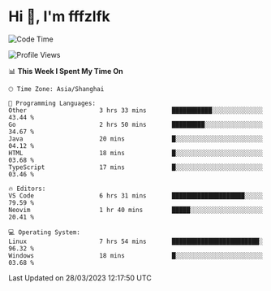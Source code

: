 # Hi 👋, I'm fffzlfk

<!--START_SECTION:waka-->
![Code Time](http://img.shields.io/badge/Code%20Time-122%20hrs%2059%20mins-blue)

![Profile Views](http://img.shields.io/badge/Profile%20Views-0-blue)

📊 **This Week I Spent My Time On** 

```text
🕑︎ Time Zone: Asia/Shanghai

💬 Programming Languages: 
Other                    3 hrs 33 mins       ███████████░░░░░░░░░░░░░░   43.44 % 
Go                       2 hrs 50 mins       █████████░░░░░░░░░░░░░░░░   34.67 % 
Java                     20 mins             █░░░░░░░░░░░░░░░░░░░░░░░░   04.12 % 
HTML                     18 mins             █░░░░░░░░░░░░░░░░░░░░░░░░   03.68 % 
TypeScript               17 mins             █░░░░░░░░░░░░░░░░░░░░░░░░   03.46 % 

🔥 Editors: 
VS Code                  6 hrs 31 mins       ████████████████████░░░░░   79.59 % 
Neovim                   1 hr 40 mins        █████░░░░░░░░░░░░░░░░░░░░   20.41 % 

💻 Operating System: 
Linux                    7 hrs 54 mins       ████████████████████████░   96.32 % 
Windows                  18 mins             █░░░░░░░░░░░░░░░░░░░░░░░░   03.68 % 
```


 Last Updated on 28/03/2023 12:17:50 UTC
<!--END_SECTION:waka-->
